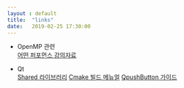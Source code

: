 ```yaml
---
layout : default
title:  "links"
date:   2019-02-25 17:30:00
---
```


+ OpenMP 관련  
[어떤 퍼포먼스 강의자료](http://akira.ruc.dk/~keld/teaching/IPDC_f10/Slides/pdf4x/4_Performance.4x.pdf)

+ Qt  
[Shared 라이브러리](https://wiki.qt.io/How_to_create_a_library_with_Qt_and_use_it_in_an_application)
[Cmake 빌드 메뉴얼](https://doc.qt.io/qt-5/cmake-manual.html)
[QpushButton 가이드](https://wiki.qt.io/How_to_Use_QPushButton)
